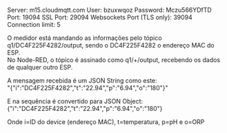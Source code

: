 Server:                                           m15.cloudmqtt.com
User:                                               bzuxwqoz
Password:                                      Mczu566YDfTD
Port:                                               19094
SSL Port:                                         29094
Websockets Port (TLS only):      39094
Connection limit:                          5

O medidor está mandando as informações pelo tópico q1/DC4F225F4282/output, sendo o DC4F225F4282 o endereço MAC do ESP.  
No Node-RED, o tópico é assinado como q1/+/output, recebendo os dados de qualquer outro ESP.

A mensagem recebida é um JSON String como este:   
"{"i":"DC4F225F4282","t":"22.94","p":"6.94","o":"180"}"

E na sequência é convertido para JSON Object:   
{"i":"DC4F225F4282","t":"22.94","p":"6.94","o":"180"}

Onde i=ID do device (endereço MAC), t=temperatura, p=pH e o=ORP